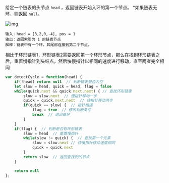 给定一个链表的头节点  `head` ，返回链表开始入环的第一个节点。 *如果链表无环，则返回 `null`。

![img](https://assets.leetcode.com/uploads/2018/12/07/circularlinkedlist.png)

```
输入：head = [3,2,0,-4], pos = 1
输出：返回索引为 1 的链表节点
解释：链表中有一个环，其尾部连接到第二个节点。
```

相比于环形链表1，环形链表2需要返回第一个环形节点，那么在找到环形链表之后，重置慢指针到头结点，然后快慢指针以相同的速度进行移动，直至两者完全相同

```js
var detectCycle = function(head) {
    if(!head) return null  // 判断链表是否为空
    let slow = head, quick = head, flag = false
    while(quick.next && quick.next.next) { // 查找环形链表
        slow = slow.next  // 慢指针移动一步
        quick = quick.next.next  // 快指针移动两步
        if(quick == slow) {  // 指针相遇
            flag = true  // 修改判断条件
            break  // 退出循环
        }
    }
    if(flag) {  // 判断是否有环形链表
        slow = head  // 重置慢指针
        while(slow != quick) {  // 查找第一个元素
            slow = slow.next // 快慢指针移动速度相同
            quick = quick.next
        }
        return slow  // 返回查找到的节点
    }

    return null
};
```

